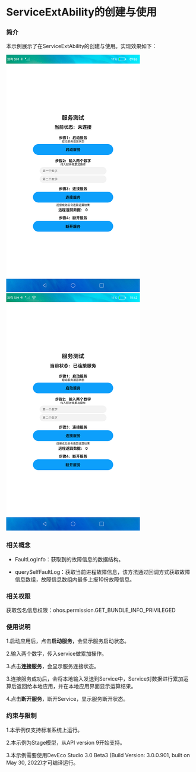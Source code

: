 #  ServiceExtAbility的创建与使用

### 简介

本示例展示了在ServiceExtAbility的创建与使用。实现效果如下：

![](screenshots/device/first.png) ![](screenshots/device/second.png)

### 相关概念

-  FaultLogInfo：获取到的故障信息的数据结构。

-  querySelfFaultLog：获取当前进程故障信息，该方法通过回调方式获取故障信息数组，故障信息数组内最多上报10份故障信息。

### 相关权限

获取包名信息权限：ohos.permission.GET_BUNDLE_INFO_PRIVILEGED

### 使用说明

1.启动应用后，点击**启动服务**，会显示服务启动状态。

2.输入两个数字，传入service做累加操作。

3.点击**连接服务**，会显示服务连接状态。

3.连接服务成功后，会将本地输入发送到Service中，Service对数据进行累加运算后返回给本地应用，并在本地应用界面显示运算结果。

4.点击**断开服务**，断开Service，显示服务断开状态。

### 约束与限制

1.本示例仅支持标准系统上运行。

2.本示例为Stage模型，从API version 9开始支持。

3.本示例需要使用DevEco Studio 3.0 Beta3 (Build Version: 3.0.0.901, built on May 30, 2022)才可编译运行。
